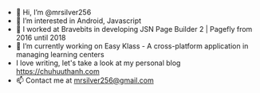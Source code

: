 - 👋 Hi, I’m @mrsilver256
- 👀 I’m interested in Android, Javascript
- 🌱 I worked at Bravebits in developing JSN Page Builder 2 | Pagefly from 2016 until 2018
- 💞️ I’m currently working on Easy Klass - A cross-platform application in managing learning centers
- I love writing, let's take a look at my personal blog https://chuhuuthanh.com
- 📫 Contact me at mrsilver256@gmail.com

<!---
mrsilver256/mrsilver256 is a ✨ special ✨ repository because its `README.md` (this file) appears on your GitHub profile.
You can click the Preview link to take a look at your changes.
--->
